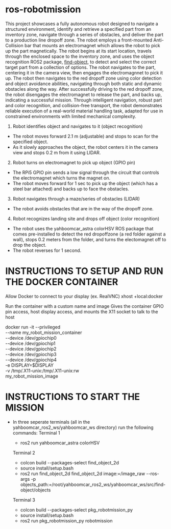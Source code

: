 # ros-robotmission

This project showcases a fully autonomous robot designed to navigate a structured environment, identify and retrieve a specified part from an inventory zone, navigate through a series of obstacles, and deliver the part to a production line dropoff zone. The robot employs a front-mounted Anti-Collision bar that mounts an electromagnet which allows the robot to pick up the part magnetically. The robot begins at its start location, travels through the enclosed space to the inventory zone, and uses the object recognition ROS2 package, [find-object](https://github.com/introlab/find-object), to detect and select the correct target part from a collection of options. The robot navigates to the part, centering it in the camera view, then engages the electromagnnet to pick it up. The robot then navigates to the red dropoff zone using color detection and object avoidance abilities, navigating through both static and dynamic obstacles along the way. After successfully driving to the red dropoff zone, the robot disengages the electromagnet to release the part, and backs up, indicating a successful mission.
Through intelligent navigation, robust part and color recognition, and collision-free transport, the robot demonstrates reliable execution of a real-world material handling task, adapted for use in constrained environments with limited mechanical complexity.


1. Robot identifies object and navigates to it (object recognition)
  - The robot moves forward 2.1 m (adjustable) and stops to scan for the specified object.
  - As it slowly approaches the object, the robot centers it in the camera view and stops 0.2 m from it using LIDAR.

2. Robot turns on electromagnet to pick up object (GPIO pin)
  - The RPi5 GPIO pin sends a low signal through the circuit that controls the electromagnet which turns the magnet on.
  - The robot moves forward for 1 sec to pick up the object (which has a steel bar attached) and backs up to face the obstacles.

3. Robot navigates through a maze/series of obstacles (LIDAR)
  - The robot avoids obstacles that are in the way of the dropoff zone.

4. Robot recognizes landing site and drops off object (color recognition)
  - The robot uses the yahboomcar_astra colorHSV ROS package that comes pre-installed to detect the red dropoffzone (a red folder against a wall), stops 0.2 meters from the folder, and turns the electomagnet off to drop the object.
  - The robot reverses for 1 second.


# INSTRUCTIONS TO SETUP AND RUN THE DOCKER CONTAINER
Allow Docker to connect to your display (ex. RealVNC)
xhost +local:docker

Run the container with a custom name and image
Gives the container GPIO pin access, host display access, and mounts the X11 socket to talk to the host

docker run -it --privileged \
  --name my_robot_mission_container \
  --device /dev/gpiochip0 \
  --device /dev/gpiochip1 \
  --device /dev/gpiochip2 \
  --device /dev/gpiochip3 \
  --device /dev/gpiochip4 \
  -e DISPLAY=$DISPLAY \
  -v /tmp/.X11-unix:/tmp/.X11-unix:rw \
  my_robot_mission_image


# INSTRUCTIONS TO START THE MISSION
- In three seperate terminals (all in the yahboomcar_ros2_ws/yahboomcar_ws directory) run the following commands:
  Terminal 1
    - ros2 run yahboomcar_astra colorHSV

  Terminal 2
    - colcon build --packages-select find_object_2d
    - source install/setup.bash
    - ros2 run find_object_2d find_object_2d image:=/image_raw --ros-args -p objects_path:=/root/yahboomcar_ros2_ws/yahboomcar_ws/src/find-object/objects

  Terminal 3
    - colcon build --packages-select pkg_robotmission_py
    - source install/setup.bash
    - ros2 run pkg_robotmission_py robotmission
 
